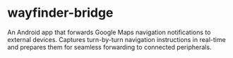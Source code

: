 # wayfinder-bridge
An Android app that forwards Google Maps navigation notifications to external devices. Captures turn-by-turn navigation instructions in real-time and prepares them for seamless forwarding to connected peripherals.
